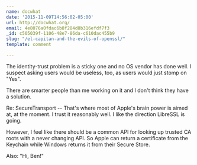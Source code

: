 ```yaml
---
name: docwhat
date: '2015-11-09T14:56:02-05:00'
url: http://docwhat.org/
email: 4e8076a0fdac6b8f284d8b316efdf7f3
_id: c505039f-1106-48e7-86da-c610dac455b9
slug: "/el-capitan-and-the-evils-of-openssl/"
template: comment

---
```


The identity-trust problem is a sticky one and no OS vendor has done well.  I suspect asking users would be useless, too, as users would just stomp on "Yes".

There are smarter people than me working on it and I don't think they have a solution.

Re: SecureTransport -- That's where most of Apple's brain power is aimed at, at the moment. I trust it reasonably well.  I like the direction LibreSSL is going.

However, I feel like there should be a common API for looking up trusted CA roots with a never changing API.  So Apple can return a certificate from the Keychain while Windows returns it from their Secure Store.

Also: "Hi, Ben!"
